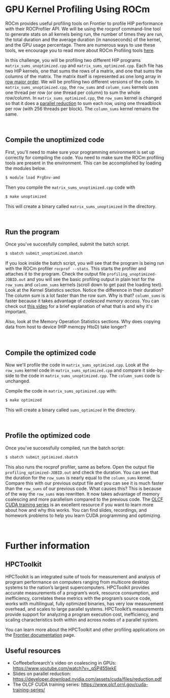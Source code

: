 # GPU Kernel Profiling Using ROCm

ROCm provides useful profiling tools on Frontier to profile HIP
performance with their ROCProfiler API. We will be using the rocprof command-line tool to generate stats on all kernels being run, the number of times they are run, the total duration and the average duration (in nanoseconds) of the kernel, and the GPU usage percentage. There are numerous ways to use these tools, we encourage you to read more about ROCm Profiling tools
[here](https://docs.amd.com/bundle/ROCProfiler-User-Guide-v5.1/page/Introduction_to_ROCProfiler_User_Guide.html).

In this challenge, you will be profiling two different HIP programs
`matrix_sums_unoptimized.cpp` and `matrix_sums_optimized.cpp`. Each file has two HIP kernels, one that sums the rows of a matrix, and one that sums the columns of the
matrix. The matrix itself is represented as one long array in [row major
order](http://icarus.cs.weber.edu/~dab/cs1410/textbook/7.Arrays/row_major.html). We will
be profiling two different versions of the code. In `matrix_sums_unoptimized.cpp`, the
`row_sums` and `column_sums` kernels uses one thread per row (or one thread per column) to
sum the whole row/column. In `matrix_sums_optimized.cpp`, the `row_sums` kernel is changed
so that it does a [parallel
reduction](https://developer.download.nvidia.com/assets/cuda/files/reduction.pdf) to sum
each row, using one threadblock per row (with 256 threads per block). The `column_sums`
kernel remains the same.

&nbsp;

## Compile the unoptimized code

First, you'll need to make sure your programming environment is set up correctly for
compiling the code. You need to make sure the ROCm profiling tools are present in the environment. This can be accomplished by loading the modules below.

```bash
$ module load PrgEnv-amd
```

Then you compile the `matrix_sums_unoptimized.cpp` code with

```bash
$ make unoptimized
```

This will create a binary called `matrix_sums_unoptimized` in the directory.

&nbsp;

## Run the program

Once you've succesfully compiled, submit the batch script.

```bash
$ sbatch submit_unoptimized.sbatch
```

If you look inside the batch script, you will see that the program is being run with the
ROCm profiler `rocprof --stats`. This starts the profiler and attaches it to the
program. Check the output file `profiling_unoptimized-JOBID.out` and you will see the
basic profiling output in plain text for the `row_sums` and `column_sums` kernels (scroll
down to get past the loading text). Look at the Kernel Statistics section. Notice the
difference in their duration? The column sum is a lot faster than the row sum. Why is
that? `column_sums` is faster because it takes advantage of _coalesced memory access_. You
can check out [this video](https://www.youtube.com/watch?v=_qSP455IekE) for a brief
explanation of what that is and why it's important.

Also, look at the Memory Operation Statistics sections. Why does copying data
from host to device (HIP memcpy HtoD) take longer?

&nbsp;

## Compile the optimized code

Now we'll profile the code in `matrix_sums_optimized.cpp`. Look at the `row_sums` kernel
code in `matrix_sums_optimized.cpp` and compare it side-by-side to the code in
`matrix_sums_unoptimized.cpp`. The `column_sums` code is unchanged.

Compile the code in `matrix_sums_optimized.cpp` with:

```bash
$ make optimized
```

This will create a binary called `sums_optimized` in the directory.

&nbsp;

## Profile the optimized code

Once you've successfully compiled, run the batch script:

```bash
$ sbatch submit_optimized.sbatch
```

This also runs the rocprof profiler, same as before. Open the output file
`profiling_optimized-JOBID.out` and check the duration. You can see that the duration
for the `row_sums` is nearly equal to the `column_sums` kernel. Compare this with our
previous output file and you can see it is much faster than the `row_sums` of our previous
code. What causes this?  This is because of the way the `row_sums` was rewritten. It now
takes advantage of memory coalescing and more parallelism compared to the previous
code. The [OLCF CUDA training series](https://www.olcf.ornl.gov/cuda-training-series/) is
an excellent resource if you want to learn more about how and why this works. You can find
slides, recordings, and homework problems to help you learn CUDA programming and optimizing.

&nbsp;

# Further information

## HPCToolkit

HPCToolkit is an integrated suite of tools for measurement and analysis of program performance on computers ranging from multicore desktop systems to the nation’s largest supercomputers. HPCToolkit provides accurate measurements of a program’s work, resource consumption, and inefficiency, correlates these metrics with the program’s source code, works with multilingual, fully optimized binaries, has very low measurement overhead, and scales to large parallel systems. HPCToolkit’s measurements provide support for analyzing a program execution cost, inefficiency, and scaling characteristics both within and across nodes of a parallel system. 

You can learn more about the HPCToolkit and other profiling applications on the [Frontier
documentation](https://docs.olcf.ornl.gov/systems/frontier_user_guide.html#getting-started-with-hpctoolkit) page.

## Useful resources

- Coffeebeforearch's video on coalescing in GPUs: https://www.youtube.com/watch?v=_qSP455IekE
- Slides on parallel reduction: https://developer.download.nvidia.com/assets/cuda/files/reduction.pdf
- The OLCF CUDA training series: https://www.olcf.ornl.gov/cuda-training-series/
